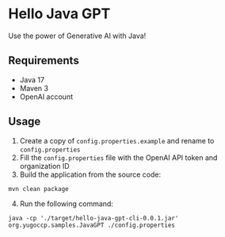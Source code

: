 # Hello Java GPT

Use the power of Generative AI with Java!

## Requirements
- Java 17
- Maven 3
- OpenAI account

## Usage

1. Create a copy of `config.properties.example` and rename to `config.properties`
2. Fill the `config.properties` file with the OpenAI API token and organization ID
3. Build the application from the source code:
```
mvn clean package
```
4. Run the following command:
```
java -cp './target/hello-java-gpt-cli-0.0.1.jar' org.yugoccp.samples.JavaGPT ./config.properties
```
